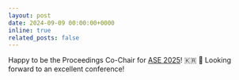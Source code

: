 ```yaml
---
layout: post
date: 2024-09-09 00:00:00+0000
inline: true
related_posts: false
---
```


Happy to be the Proceedings Co-Chair for [ASE 2025](https://conf.researchr.org/home/ase-2025)! 🇰🇷 🥳 Looking forward to an excellent conference!
